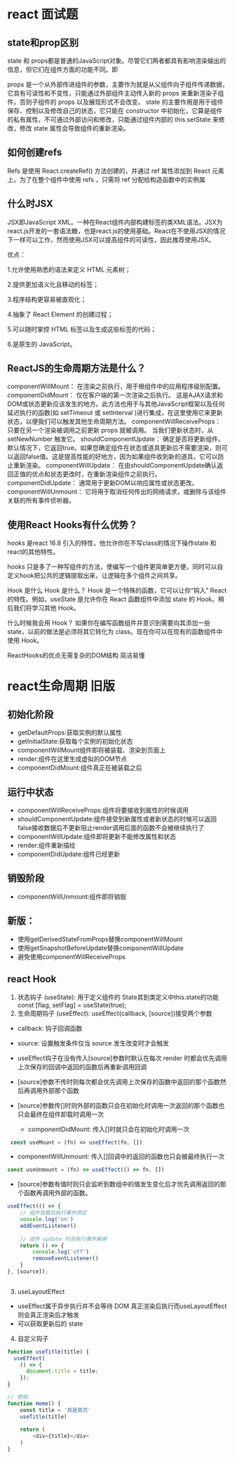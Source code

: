 # react 面试题
## state和prop区别
state 和 props都是普通的JavaScript对象。尽管它们两者都具有影响渲染输出的信息，但它们在组件方面的功能不同。即

props 是一个从外部传进组件的参数，主要作为就是从父组件向子组件传递数据，它具有可读性和不变性，只能通过外部组件主动传入新的 props 来重新渲染子组件，否则子组件的 props 以及展现形式不会改变。
state 的主要作用是用于组件保存、控制以及修改自己的状态，它只能在 constructor 中初始化，它算是组件的私有属性，不可通过外部访问和修改，只能通过组件内部的 this.setState 来修改，修改 state 属性会导致组件的重新渲染。


## 如何创建refs
Refs 是使用 React.createRef() 方法创建的，并通过 ref 属性添加到 React 元素上。为了在整个组件中使用 refs ，只需将 ref 分配给构造函数中的实例属

## 什么时JSX
JSX即JavaScript XML。一种在React组件内部构建标签的类XML语法。JSX为react.js开发的一套语法糖，也是react.js的使用基础。React在不使用JSX的情况下一样可以工作，然而使用JSX可以提高组件的可读性，因此推荐使用JSX。

优点：

1.允许使用熟悉的语法来定义 HTML 元素树；

2.提供更加语义化且移动的标签；

3.程序结构更容易被直观化；

4.抽象了 React Element 的创建过程；

5.可以随时掌控 HTML 标签以及生成这些标签的代码；

6.是原生的 JavaScript。

## ReactJS的生命周期方法是什么？
componentWillMount： 在渲染之前执行，用于根组件中的应用程序级别配置。
componentDidMount： 仅在客户端的第一次渲染之后执行。 这是AJAX请求和DOM或状态更新应该发生的地方。此方法也用于与其他JavaScript框架以及任何延迟执行的函数(如 setTimeout 或 setInterval )进行集成，在这里使用它来更新状态，以便我们可以触发其他生命周期方法。
componentWillReceiveProps： 只要在另一个渲染被调用之前更新 props 就被调用。 当我们更新状态时，从 setNewNumber 触发它。
shouldComponentUpdate： 确定是否将更新组件。默认情况下，它返回true。如果您确定组件在状态或道具更新后不需要渲染，则可以返回false值。这是提高性能的好地方，因为如果组件收到新的道具，它可以防止重新渲染。
componentWillUpdate： 在由shouldComponentUpdate确认返回正值的优点和状态更改时，在重新渲染组件之前执行。
componentDidUpdate： 通常用于更新DOM以响应属性或状态更改。
componentWillUnmount： 它将用于取消任何传出的网络请求，或删除与该组件关联的所有事件侦听器。

## 使用React Hooks有什么优势？
hooks 是react 16.8 引入的特性，他允许你在不写class的情况下操作state 和react的其他特性。

hooks 只是多了一种写组件的方法，使编写一个组件更简单更方便，同时可以自定义hook把公共的逻辑提取出来，让逻辑在多个组件之间共享。

Hook 是什么
Hook 是什么？ Hook 是一个特殊的函数，它可以让你“钩入” React 的特性。例如，useState 是允许你在 React 函数组件中添加 state 的 Hook。稍后我们将学习其他 Hook。

什么时候我会用 Hook？ 如果你在编写函数组件并意识到需要向其添加一些 state，以前的做法是必须将其它转化为 class。现在你可以在现有的函数组件中使用 Hook。

ReactHooks的优点无需复杂的DOM结构
简洁易懂


# react生命周期 旧版
## 初始化阶段
- getDefaultProps:获取实例的默认属性
- getInitialState:获取每个实例的初始化状态
- componentWillMount组件即将被装载、渲染到页面上
- render:组件在这里生成虚拟的DOM节点
- componentDidMount:组件真正在被装载之后
## 运行中状态
- componentWillReceiveProps:组件将要接收到属性的时候调用
- shouldComponentUpdate:组件接受到新属性或者新状态的时候可以返回false接收数据后不更新阻止render调用后面的函数不会被继续执行了
- componentWillUpdate:组件即将更新不能修改属性和状态
- render:组件重新描绘
- componentDidUpdate:组件已经更新
## 销毁阶段
- componentWillUnmount:组件即将销毁

## 新版：
- 使用getDerivedStateFromProps替换componentWillMount
- 使用getSnapshotBeforeUpdate替换componentWillUpdate
- 避免使用componentWillReceiveProps


## react Hook
1. 状态钩子 (useState): 用于定义组件的 State其到类定义中this.state的功能
const [flag, setFlag] = useState(true);
2. 生命周期钩子 (useEffect):
useEffect(callback, [source])接受两个参数

- callback: 钩子回调函数
- source: 设置触发条件仅当 source 发生改变时才会触发
- useEffect钩子在没有传入[source]参数时默认在每次 render 时都会优先调用上次保存的回调中返回的函数后再重新调用回调

- [source]参数不传时则每次都会优先调用上次保存的函数中返回的那个函数然后再调用外部那个函数
- [source]参数传[]时则外部的函数只会在初始化时调用一次返回的那个函数也只会最终在组件卸载时调用一次
  - componentDidMount: 传入[]时就只会在初始化时调用一次
```js
 const useMount = (fn) => useEffect(fn, [])
``` 
  - componentWillUnmount: 传入[]回调中的返回的函数也只会被最终执行一次
```js
const useUnmount = (fn) => useEffect(() => fn, [])
```
 
- [source]参数有值时则只会监听到数组中的值发生变化后才优先调用返回的那个函数再调用外部的函数。
 
```js
useEffect(() => {
	// 组件挂载后执行事件绑定
	console.log('on')
	addEventListener()
	
	// 组件 update 时会执行事件解绑
	return () => {
		console.log('off')
		removeEventListener()
	}
}, [source]);
 
```
3. useLayoutEffect
- useEffect属于异步执行并不会等待 DOM 真正渲染后执行而useLayoutEffect则会真正渲染后才触发
- 可以获取更新后的 state
  
4. 自定义钩子
```js
function useTitle(title) {
  useEffect(
    () => {
      document.title = title;
    });
}

// 使用:
function Home() {
	const title = '我是首页'
	useTitle(title)
	
	return (
		<div>{title}</div>
	)
}
 
```